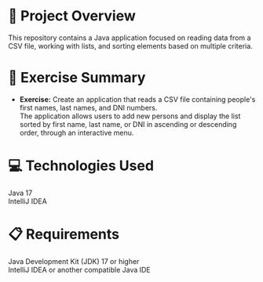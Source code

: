 # 📄 Project Overview

This repository contains a Java application focused on reading data from a CSV file, working with lists, and sorting elements based on multiple criteria.

# 🧩 Exercise Summary

- **Exercise:** Create an application that reads a CSV file containing people's first names, last names, and DNI numbers.  
  The application allows users to add new persons and display the list sorted by first name, last name, or DNI in ascending or descending order, through an interactive menu.

# 💻 Technologies Used

Java 17  
IntelliJ IDEA

# 📋 Requirements

Java Development Kit (JDK) 17 or higher  
IntelliJ IDEA or another compatible Java IDE
